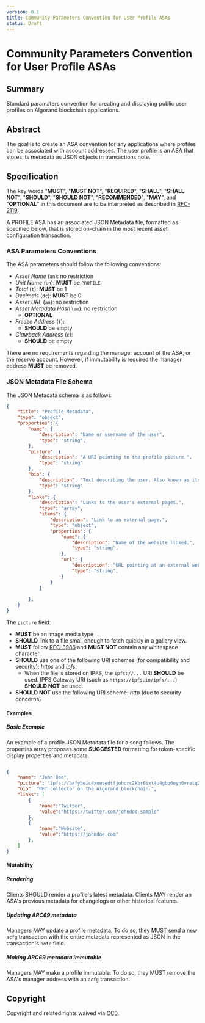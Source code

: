 ```yaml
---
version: 0.1
title: Community Parameters Convention for User Profile ASAs
status: Draft
---
```


# Community Parameters Convention for User Profile ASAs

## Summary

Standard paramaters convention for creating and displaying public user profiles on Algorand blockchain applications.

## Abstract

The goal is to create an ASA convention for any applications where profiles can be associated with account addresses. The user profile is an ASA that stores its metadata as JSON objects in transactions note.

## Specification

The key words "**MUST**", "**MUST NOT**", "**REQUIRED**", "**SHALL**", "**SHALL NOT**", "**SHOULD**", "**SHOULD NOT**", "**RECOMMENDED**", "**MAY**", and "**OPTIONAL**" in this document are to be interpreted as described in [RFC-2119](https://www.ietf.org/rfc/rfc2119.txt).

A PROFILE ASA has an associated JSON Metadata file, formatted as specified below, that is stored on-chain in the most recent asset configuration transaction.

### ASA Parameters Conventions

The ASA parameters should follow the following conventions:

* *Asset Name* (`an`): no restriction
* *Unit Name* (`un`): **MUST** be `PROFILE`
* *Total* (`t`): **MUST** be 1
* *Decimals* (`dc`): **MUST** be 0
* *Asset URL* (`au`): no restriction
* *Asset Metadata Hash* (`am`): no restriction
    * **OPTIONAL**
* *Freeze Address* (`f`): 
    * **SHOULD** be empty
* *Clawback Address* (`c`): 
    * **SHOULD** be empty

There are no requirements regarding the manager account of the ASA, or the reserve account. However, if immutability is required the manager address **MUST** be removed.

### JSON Metadata File Schema

The JSON Metadata schema is as follows:

```json
{
    "title": "Profile Metadata",
    "type": "object",
    "properties": {
        "name": {
            "description": "Name or username of the user",
            "type": "string",
        },
        "picture": {
            "description": "A URI pointing to the profile picture.",
            "type": "string"
        },
        "bio": {
            "description": "Text describing the user. Also known as its biography.",
            "type": "string"
        },
        "links": {
            "description": "Links to the user's external pages.",
            "type": "array",
            "items": {
                "description": "Link to an external page.",
                "type": "object",
                "properties": {
                    "name": {
                        "description": "Name of the website linked.",
                        "type": "string",
                    },
                    "url": {
                        "description": "URL pointing at an external website.",
                        "type": "string",
                    }
                }
            }
            
        },
    }
}
```
The `picture` field: 

* **MUST** be an image media type
* **SHOULD** link to a file small enough to fetch quickly in a gallery view.
* **MUST** follow [RFC-3986](https://www.ietf.org/rfc/rfc3986.txt) and **MUST NOT** contain any whitespace character.
* **SHOULD** use one of the following URI schemes (for compatibility and security): *https* and *ipfs*:
    * When the file is stored on IPFS, the `ipfs://...` URI **SHOULD** be used. IPFS Gateway URI (such as `https://ipfs.io/ipfs/...`) **SHOULD NOT** be used.
* **SHOULD NOT** use the following URI scheme: *http* (due to security concerns)


#### Examples

##### Basic Example

An example of a profile JSON Metadata file for a song follows. The properties array proposes some **SUGGESTED** formatting for token-specific display properties and metadata.

```json

{   
    "name": "John Doe",
    "picture": "ipfs://bafybeic4xuwsedtfjohcrc2kbr6ixt4u4gbq6oyn6vretq2soefulgmkqm",
    "bio": "NFT collector on the Algorand blockchain.",
    "links": [
        {
            "name":"Twitter",
            "value":"https://twitter.com/johndoe-sample"
        },
        {
            "name":"Website",
            "value":"https://johndoe.com"
        },
    ]
}
```

#### Mutability

##### Rendering

Clients SHOULD render a profile's latest metadata. Clients MAY render an ASA's previous metadata for changelogs or other historical features.

##### Updating ARC69 metadata

Managers MAY update a profile metadata. To do so, they MUST send a new `acfg` transaction with the entire metadata represented as JSON in the transaction's `note` field.

##### Making ARC69 metadata immutable

Managers MAY make a profile immutable. To do so, they MUST remove the ASA's manager address with an `acfg` transaction.

## Copyright

Copyright and related rights waived via [CC0](https://creativecommons.org/publicdomain/zero/1.0/).